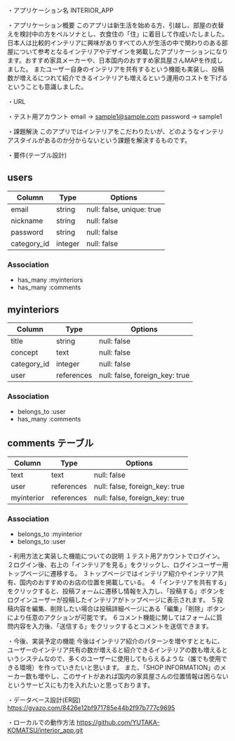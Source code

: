 ・アプリケーション名
INTERIOR_APP

・アプリケーション概要
このアプリは新生活を始める方、引越し、部屋の衣替えを検討中の方をペルソナとし、衣食住の「住」に着目して作成いたしました。
日本人は比較的インテリアに興味がありすべての人が生活の中で関わりのある部屋について参考となるインテリアやデザインを掲載したアプリケーションになります。おすすめ家具メーカーや、日本国内のおすすめ家具屋さんMAPを作成しました。
またユーザー自身のインテリアを共有するという機能も実装し、投稿数が増えるにつれて紹介できるインテリアも増えるという運用のコストを下げるということも意識しました。

・URL


・テスト用アカウント
email → sample1@sample.com
password → sample1

・課題解決
このアプリではインテリアをこだわりたいが、どのようなインテリアスタイルがあるのか分からないという課題を解決するものです。

・要件(テーブル設計)
## users
|Column            |Type           |Options                         |
|----------------- |-------------- |------------------------------- |
|email             | string        | null: false, unique: true      |
|nickname          | string        | null: false                    |
|password          | string        | null: false                    |
|category_id       | integer       | null: false                    |

### Association
- has_many :myinteriors
- has_many :comments

## myinteriors
|Column                 |Type           |Options                         |
|---------------------- |-------------- |------------------------------- |
|title                  | string        | null: false                    |
|concept                | text          | null: false                    |
|category_id            | integer       | null: false                    |
|user                   | references    | null: false, foreign_key: true |

### Association
- belongs_to :user
- has_many :comments

## comments テーブル
| Column    | Type       | Options                         |
| --------- | ---------- | ------------------------------- |
| text      | text       | null: false                     |
| user      | references | null: false, foreign_key: true  |
| myinterior| references | null: false, foreign_key: true  |

### Association
- belongs_to :myinterior
- belongs_to :user


・利用方法と実装した機能についての説明
１テスト用アカウントでログイン。
２ログイン後、右上の「インテリアを見る」をクリックし、ログインユーザー用トップページに遷移する。
３トップページではインテリア紹介やインテリア共有、国内のおすすめのお店の位置を掲載している。
４「インテリアを共有する」をクリックすると、投稿フォームに遷移し情報を入力し、「投稿する」ボタンをログインユーザーが投稿したインテリアがトップページに表示されます。
５投稿内容を編集、削除したい場合は投稿詳細ページにある「編集」「削除」ボタンにより任意のアクションが可能です。
６コメント機能に関してはフォームに質問内容を入力後、「送信する」をクリックするとコメントを送信できます。

・今後、実装予定の機能
今後はインテリア紹介のパターンを増やすとともに、ユーザーのインテリア共有の数が増えると紹介できるインテリアの数も増えるというシステムなので、多くのユーザーに使用してもらえるような（誰でも使用できる環境）を作っていきたいと思います。
また、「SHOP INFORMATION」のメーカー数も増やし、このサイトがあれば国内の家具屋さんの位置情報は困らないというサービスにも力を入れたいと思っております。

・データベース設計(ER図)
https://gyazo.com/8426e12bf971785e44b2f97b777c9695

・ローカルでの動作方法
https://github.com/YUTAKA-KOMATSU/interior_app.git